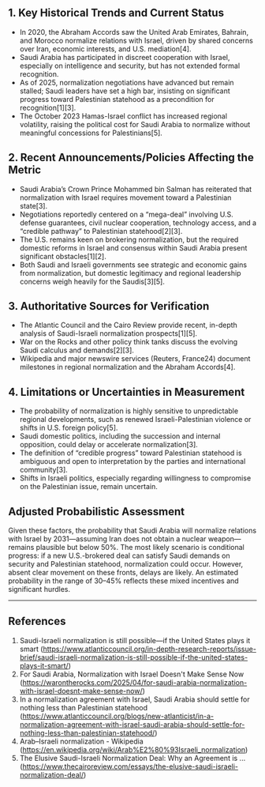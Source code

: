 ## 1. Key Historical Trends and Current Status

- In 2020, the Abraham Accords saw the United Arab Emirates, Bahrain, and Morocco normalize relations with Israel, driven by shared concerns over Iran, economic interests, and U.S. mediation[4].
- Saudi Arabia has participated in discreet cooperation with Israel, especially on intelligence and security, but has not extended formal recognition.
- As of 2025, normalization negotiations have advanced but remain stalled; Saudi leaders have set a high bar, insisting on significant progress toward Palestinian statehood as a precondition for recognition[1][3].
- The October 2023 Hamas-Israel conflict has increased regional volatility, raising the political cost for Saudi Arabia to normalize without meaningful concessions for Palestinians[5].

## 2. Recent Announcements/Policies Affecting the Metric

- Saudi Arabia’s Crown Prince Mohammed bin Salman has reiterated that normalization with Israel requires movement toward a Palestinian state[3].
- Negotiations reportedly centered on a “mega-deal” involving U.S. defense guarantees, civil nuclear cooperation, technology access, and a “credible pathway” to Palestinian statehood[2][3].
- The U.S. remains keen on brokering normalization, but the required domestic reforms in Israel and consensus within Saudi Arabia present significant obstacles[1][2].
- Both Saudi and Israeli governments see strategic and economic gains from normalization, but domestic legitimacy and regional leadership concerns weigh heavily for the Saudis[3][5].

## 3. Authoritative Sources for Verification

- The Atlantic Council and the Cairo Review provide recent, in-depth analysis of Saudi-Israeli normalization prospects[1][5].
- War on the Rocks and other policy think tanks discuss the evolving Saudi calculus and demands[2][3].
- Wikipedia and major newswire services (Reuters, France24) document milestones in regional normalization and the Abraham Accords[4].

## 4. Limitations or Uncertainties in Measurement

- The probability of normalization is highly sensitive to unpredictable regional developments, such as renewed Israeli-Palestinian violence or shifts in U.S. foreign policy[5].
- Saudi domestic politics, including the succession and internal opposition, could delay or accelerate normalization[3].
- The definition of “credible progress” toward Palestinian statehood is ambiguous and open to interpretation by the parties and international community[3].
- Shifts in Israeli politics, especially regarding willingness to compromise on the Palestinian issue, remain uncertain.

## Adjusted Probabilistic Assessment

Given these factors, the probability that Saudi Arabia will normalize relations with Israel by 2031—assuming Iran does not obtain a nuclear weapon—remains plausible but below 50%. The most likely scenario is conditional progress: if a new U.S.-brokered deal can satisfy Saudi demands on security and Palestinian statehood, normalization could occur. However, absent clear movement on these fronts, delays are likely. An estimated probability in the range of 30–45% reflects these mixed incentives and significant hurdles.

---

## References

1. Saudi-Israeli normalization is still possible—if the United States plays it smart (https://www.atlanticcouncil.org/in-depth-research-reports/issue-brief/saudi-israeli-normalization-is-still-possible-if-the-united-states-plays-it-smart/)
2. For Saudi Arabia, Normalization with Israel Doesn't Make Sense Now (https://warontherocks.com/2025/04/for-saudi-arabia-normalization-with-israel-doesnt-make-sense-now/)
3. In a normalization agreement with Israel, Saudi Arabia should settle for nothing less than Palestinian statehood (https://www.atlanticcouncil.org/blogs/new-atlanticist/in-a-normalization-agreement-with-israel-saudi-arabia-should-settle-for-nothing-less-than-palestinian-statehood/)
4. Arab–Israeli normalization - Wikipedia (https://en.wikipedia.org/wiki/Arab%E2%80%93Israeli_normalization)
5. The Elusive Saudi-Israeli Normalization Deal: Why an Agreement is ... (https://www.thecairoreview.com/essays/the-elusive-saudi-israeli-normalization-deal/)